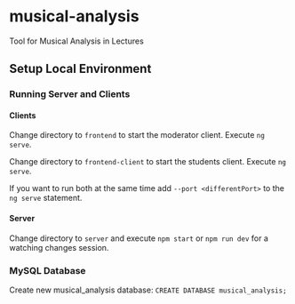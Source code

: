 # musical-analysis
Tool for Musical Analysis in Lectures

## Setup Local Environment

### Running Server and Clients

#### Clients

Change directory to ```frontend``` to start the moderator client. Execute ```ng serve```.

Change directory to ```frontend-client``` to start the students client. Execute ```ng serve```.

If you want to run both at the same time add ```--port <differentPort>``` to the ```ng serve``` statement.

#### Server

Change directory to ```server``` and execute ```npm start``` or ```npm run dev``` for a watching changes session.

### MySQL Database

Create new musical_analysis database: ```CREATE DATABASE musical_analysis;```